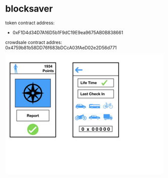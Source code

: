 # blocksaver

token contract address:
* 0xF1D4d34D7A16D5b1F9dC19E9ea9675AB0B838661


crowdsale contract addres:
  0x4759b81b58DD76f683bDCcA03fAeD02e2D56d771

<img src='./Transport_Design.jpeg'>
